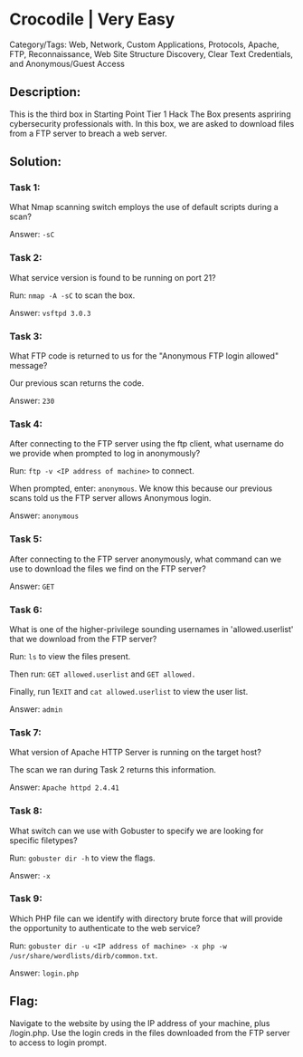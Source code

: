 # Crocodile | Very Easy
Category/Tags: Web, Network, Custom Applications, Protocols, Apache, FTP, Reconnaissance, Web Site Structure Discovery, Clear Text Credentials, and Anonymous/Guest Access

## Description:
This is the third box in Starting Point Tier 1 Hack The Box presents aspriring cybersecurity professionals with. In this box, we are asked to download files from a FTP server to breach a web server.

## Solution:
### **Task 1**:
What Nmap scanning switch employs the use of default scripts during a scan?

Answer: `-sC`

### **Task 2**:
What service version is found to be running on port 21?

Run: `nmap -A -sC` to scan the box.

Answer: `vsftpd 3.0.3`

### **Task 3**:
What FTP code is returned to us for the "Anonymous FTP login allowed" message?

Our previous scan returns the code.

Answer: `230`

### **Task 4**:
After connecting to the FTP server using the ftp client, what username do we provide when prompted to log in anonymously?

Run: `ftp -v <IP address of machine>` to connect.

When prompted, enter: `anonymous`. We know this because our previous scans told us the FTP server allows Anonymous login.

Answer: `anonymous`

### **Task 5**:
After connecting to the FTP server anonymously, what command can we use to download the files we find on the FTP server?

Answer: `GET`

### **Task 6**:
What is one of the higher-privilege sounding usernames in 'allowed.userlist' that we download from the FTP server?

Run: `ls` to view the files present. 

Then run: `GET allowed.userlist` and `GET allowed.`

Finally, run 1`EXIT` and  `cat allowed.userlist` to view the user list.

Answer: `admin`

### **Task 7**:
What version of Apache HTTP Server is running on the target host?

The scan we ran during Task 2 returns this information.

Answer: `Apache httpd 2.4.41`

### **Task 8**:
What switch can we use with Gobuster to specify we are looking for specific filetypes?

Run: `gobuster dir -h` to view the flags.

Answer: `-x`

### **Task 9**:
Which PHP file can we identify with directory brute force that will provide the opportunity to authenticate to the web service?

Run: `gobuster dir -u <IP address of machine> -x php -w /usr/share/wordlists/dirb/common.txt`.

Answer: `login.php`

## **Flag**:
Navigate to the website by using the IP address of your machine, plus /login.php. Use the login creds in the files downloaded from the FTP server to access to login prompt.
